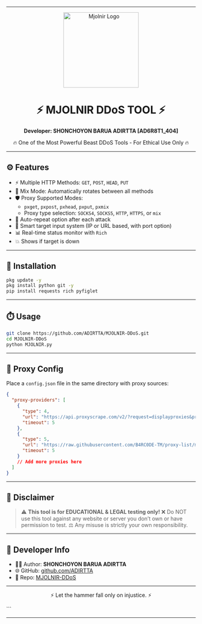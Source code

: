 
---



<p align="center">
  <img src="https://i.postimg.cc/Hxw51Y3Z/thor.png" alt="Mjolnir Logo" width="200"/>
</p>

<h1 align="center">⚡ MJOLNIR DDoS TOOL ⚡</h1>
<p align="center"><strong>Developer: SHONCHOYON BARUA ADIRTTA [AD6R8T1_404]</strong></p>
<p align="center">🔥 One of the Most Powerful Beast DDoS Tools - For Ethical Use Only 🔥</p>

---

## ⚙️ Features

- ⚡ Multiple HTTP Methods: `GET`, `POST`, `HEAD`, `PUT`
- 🔀 Mix Mode: Automatically rotates between all methods
- 🛡️ Proxy Supported Modes:
  - `pxget`, `pxpost`, `pxhead`, `pxput`, `pxmix`
  - Proxy type selection: `SOCKS4`, `SOCKS5`, `HTTP`, `HTTPS`, or `mix`
- 🔄 Auto-repeat option after each attack
- 🧠 Smart target input system (IP or URL based, with port option)
- 📊 Real-time status monitor with `Rich`
- 💥 Shows if target is down

---

## 🚀 Installation

```bash
pkg update -y
pkg install python git -y
pip install requests rich pyfiglet
````

---

## ⏱️ Usage

```bash
git clone https://github.com/ADIRTTA/MJOLNIR-DDoS.git
cd MJOLNIR-DDoS
python MJOLNIR.py
```

---

## 🧪 Proxy Config

Place a `config.json` file in the same directory with proxy sources:

```json
{
  "proxy-providers": [
    {
      "type": 4,
      "url": "https://api.proxyscrape.com/v2/?request=displayproxies&protocol=socks4",
      "timeout": 5
    },
    {
      "type": 5,
      "url": "https://raw.githubusercontent.com/B4RC0DE-TM/proxy-list/main/SOCKS5.txt",
      "timeout": 5
    }
    // Add more proxies here
  ]
}
```

---

## 🛑 Disclaimer

> ⚠️ **This tool is for EDUCATIONAL & LEGAL testing only!**
> ❌ Do NOT use this tool against any website or server you don’t own or have permission to test.
> ⚖️ Any misuse is strictly your own responsibility.

---

## 👤 Developer Info

* 👨‍💻 Author: **SHONCHOYON BARUA ADIRTTA**
* 🌐 GitHub: [github.com/ADIRTTA](https://github.com/ADIRTTA)
* 📂 Repo: [MJOLNIR-DDoS](https://github.com/ADIRTTA/MJOLNIR-DDoS.git)

---

<p align="center">⚡ Let the hammer fall only on injustice. ⚡</p>
```

---


